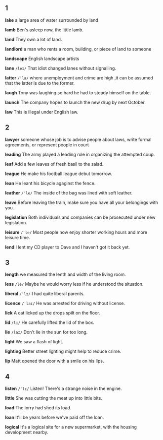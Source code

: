 ## 1
**lake** 
a large area of water surrounded by land

**lamb** 
Ben's asleep now, the little lamb.

**land** 
They own a lot of land.

**landlord** 
a man who rents a room, building, or piece of land to someone

**landscape** 
English landscape artists

**lane** 
`/leɪ/`
That idiot changed lanes without signalling.

**latter** 
`/ˈlæ/`
where unemployment and crime are high ,it can be assumed that the latter is due to the former.

**laugh** 
Tony was laughing so hard he had to steady himself on the table.

**launch** 
The company hopes to launch the new drug by next October.

**law** 
This is illegal under English law.

## 2
**lawyer** 
someone whose job is to advise people about laws, write formal agreements, or represent people in court

**leading** 
The army played a leading role in organizing the attempted coup.

**leaf** 
Add a few leaves of fresh basil to the salad.

**league** 
He make his football league debut tomorrow.

**lean** 
He leant his bicycle agaginst the fence.

**leather** 
`/ˈle/`
The inside of the bag was lined with soft leather.

**leave** 
Before leaving the train, make sure you have all your belongings with you.

**legislation** 
Both individuals and companies can be prosecuted under new legislation.

**leisure** 
`/ˈle/`
Most people now enjoy shorter working hours and more leisure time.

**lend** 
I lent my CD player to Dave and I haven't got it back yet.

## 3
**length** 
we measured the lenth and width of the living room.

**less** 
`/le/`
Maybe he would worry less if he understood the situation.

**liberal** 
`/ˈlɪ/`
I had quite liberal parents.

**licence** 
`/ˈlaɪ/`
He was arrested for driving without license.

**lick** 
A cat licked up the drops spilt on the floor.

**lid** 
`/lɪ/`
He carefully lifted the lid of the box.

**lie** 
`/laɪ/`
Don't lie in the sun for too long.

**light** 
We saw a flash of light.

**lighting** 
Better street lighting might help to reduce crime.

**lip** 
Matt opened the door with a smile on his lips.

## 4
**listen** 
`/ˈlɪ/`
Listen! There's a strange noise in the engine.

**little** 
She was cutting the meat up into little bits.

**load** 
The lorry had shed its load.

**loan** 
It'll be years before we've paid off the loan.

**logical** 
It's a logical site for a new supermarket, with the housing development nearby.